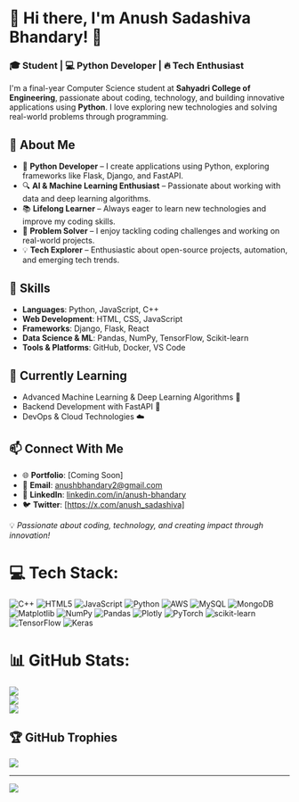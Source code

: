 # 👋 Hi there, I'm Anush Sadashiva Bhandary! 🚀

### 🎓 Student | 💻 Python Developer | 🔥 Tech Enthusiast

I'm a final-year Computer Science student at **Sahyadri College of Engineering**, passionate about coding, technology, and building innovative applications using **Python**. I love exploring new technologies and solving real-world problems through programming.

## 🚀 About Me
- 🐍 **Python Developer** – I create applications using Python, exploring frameworks like Flask, Django, and FastAPI.
- 🔍 **AI & Machine Learning Enthusiast** – Passionate about working with data and deep learning algorithms.
- 📚 **Lifelong Learner** – Always eager to learn new technologies and improve my coding skills.
- 🎯 **Problem Solver** – I enjoy tackling coding challenges and working on real-world projects.
- 💡 **Tech Explorer** – Enthusiastic about open-source projects, automation, and emerging tech trends.

## 📌 Skills
- **Languages**: Python, JavaScript, C++
- **Web Development**: HTML, CSS, JavaScript
- **Frameworks**: Django, Flask, React
- **Data Science & ML**: Pandas, NumPy, TensorFlow, Scikit-learn
- **Tools & Platforms**: GitHub, Docker, VS Code

## 🌱 Currently Learning
- Advanced Machine Learning & Deep Learning Algorithms 🤖
- Backend Development with FastAPI 🚀
- DevOps & Cloud Technologies ☁️

## 📫 Connect With Me
- 🌐 **Portfolio**: [Coming Soon]
- 📩 **Email**: anushbhandary2@gmail.com
- 🔗 **LinkedIn**: [linkedin.com/in/anush-bhandary](http://www.linkedin.com/in/anushs-509847227)
- 🐦 **Twitter**: [https://x.com/anush_sadashiva]

💡 *Passionate about coding, technology, and creating impact through innovation!* 


# 💻 Tech Stack:
![C++](https://img.shields.io/badge/c++-%2300599C.svg?style=for-the-badge&logo=c%2B%2B&logoColor=white) ![HTML5](https://img.shields.io/badge/html5-%23E34F26.svg?style=for-the-badge&logo=html5&logoColor=white) ![JavaScript](https://img.shields.io/badge/javascript-%23323330.svg?style=for-the-badge&logo=javascript&logoColor=%23F7DF1E) ![Python](https://img.shields.io/badge/python-3670A0?style=for-the-badge&logo=python&logoColor=ffdd54) ![AWS](https://img.shields.io/badge/AWS-%23FF9900.svg?style=for-the-badge&logo=amazon-aws&logoColor=white) ![MySQL](https://img.shields.io/badge/mysql-4479A1.svg?style=for-the-badge&logo=mysql&logoColor=white) ![MongoDB](https://img.shields.io/badge/MongoDB-%234ea94b.svg?style=for-the-badge&logo=mongodb&logoColor=white) ![Matplotlib](https://img.shields.io/badge/Matplotlib-%23ffffff.svg?style=for-the-badge&logo=Matplotlib&logoColor=black) ![NumPy](https://img.shields.io/badge/numpy-%23013243.svg?style=for-the-badge&logo=numpy&logoColor=white) ![Pandas](https://img.shields.io/badge/pandas-%23150458.svg?style=for-the-badge&logo=pandas&logoColor=white) ![Plotly](https://img.shields.io/badge/Plotly-%233F4F75.svg?style=for-the-badge&logo=plotly&logoColor=white) ![PyTorch](https://img.shields.io/badge/PyTorch-%23EE4C2C.svg?style=for-the-badge&logo=PyTorch&logoColor=white) ![scikit-learn](https://img.shields.io/badge/scikit--learn-%23F7931E.svg?style=for-the-badge&logo=scikit-learn&logoColor=white) ![TensorFlow](https://img.shields.io/badge/TensorFlow-%23FF6F00.svg?style=for-the-badge&logo=TensorFlow&logoColor=white) ![Keras](https://img.shields.io/badge/Keras-%23D00000.svg?style=for-the-badge&logo=Keras&logoColor=white)
# 📊 GitHub Stats:
![](https://github-readme-stats.vercel.app/api?username=anush-bhandary&theme=merko&hide_border=true&include_all_commits=true&count_private=false)<br/>
![](https://nirzak-streak-stats.vercel.app/?user=anush-bhandary&theme=merko&hide_border=true)<br/>
![](https://github-readme-stats.vercel.app/api/top-langs/?username=anush-bhandary&theme=merko&hide_border=true&include_all_commits=true&count_private=false&layout=compact)

## 🏆 GitHub Trophies
![](https://github-profile-trophy.vercel.app/?username=anush-bhandary&theme=radical&no-frame=false&no-bg=true&margin-w=4)

---
[![](https://visitcount.itsvg.in/api?id=anush-bhandary&icon=0&color=11)](https://visitcount.itsvg.in)

<!-- Proudly created with GPRM ( https://gprm.itsvg.in ) -->
